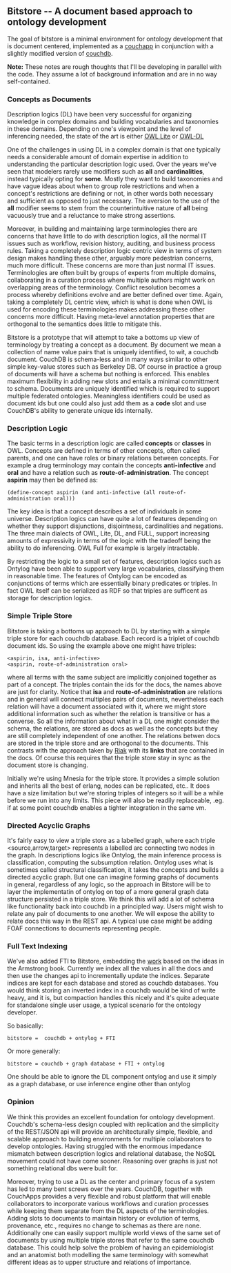 ## Bitstore -- A document based approach to ontology development

The goal of bitstore is a minimal environment for ontology development
that is document centered, implemented as a
[couchapp](http://github.com/couchapp/couchapp) in conjunction with a
slightly modified version of
[couchdb](http://github.com/bdionne/couchdb/tree/bitstore). 

**Note:** These notes are rough thoughts that I'll be developing in parallel with the code.
They assume a lot of background information and are in no way self-contained.

### Concepts as Documents

Description logics (DL) have been very successful for organizing knowledge
in complex domains and building vocabularies and taxonomies in these
domains. Depending on one's viewpoint and the level of inferencing
needed, the state of the art is either
[OWL Lite](http://www.w3.org/TR/owl-ref/#OWLLite) or
[OWL-DL](http://www.w3.org/TR/2004/REC-owl-features-20040210/#s1.) 

One of the challenges in using DL in a complex domain is that one
typically needs a considerable amount of domain expertise in addition
to understanding the particular description logic used. Over the years we've seen that
modelers rarely use modifiers such as **all** and **cardinalities**,
instead typically opting for **some**. Mostly they want to build
taxonomies and have vague ideas about when to group role restrictions
and when a concept's restrictions are defining or not, in other words
both necessary and sufficient as opposed to just necessary. The
aversion to the use of the **all** modifier seems to stem from the
counterintuitive nature of **all** being vacuously true and a
reluctance to make strong assertions. 

Moreover, in building and maintaining large terminologies there are
concerns that have little to do with description logics, all the
normal IT issues such as workflow, revision history, auditing, and
business process rules. Taking a completely description logic centric
view in terms of system design makes handling these other, arguably
more pedestrian concerns, much more difficult. These concerns
are more than just normal IT issues. Terminologies are often built by
groups of experts from multiple domains, collaborating in a curation
process where multiple authors might work on overlapping areas of the
terminology. Conflict resolution becomes a process whereby
definitions evolve and are better defined over time. Again, taking a
completely DL centric view, which is what is done when OWL is used for
encoding these terminologies makes addressing these other concerns
more difficult. Having meta-level annotation properties that are
orthogonal to the semantics does little to mitigate this.

Bitstore is a prototype that will attempt to take a bottoms up view of terminology by
treating a concept as a document. By document we mean a collection of
name value pairs that is uniquely identified, to wit, a couchdb
document. CouchDB is schema-less and in many ways similar to other simple key-value stores
such as Berkeley DB. Of course in practice a group of
documents will have a schema but nothing is enforced. This enables
maximum flexibility in adding new slots and entails a minimal
committment to schema. Documents are uniquely identified which is
required to support multiple federated ontologies. Meaningless
identifiers could be used as document ids but one could also just add
them as a **code** slot and use CouchDB's ability to generate unique
ids internally.

### Description Logic

The basic terms in a description logic are called **concepts** or **classes** in OWL. Concepts are
defined in terms of other concepts, often called parents, and one can have roles or binary relations between concepts. For example a drug terminology may contain the concepts **anti-infective** and **oral** and have a relation such as **route-of-administration**. The concept **aspirin** may then be defined as:

    (define-concept aspirin (and anti-infective (all route-of-administration oral)))

The key idea is that a concept describes a set of individuals in some universe. Description logics can have quite a lot of features depending on whether they support disjunctions, disjointness, cardinalities and negations. The three main dialects of OWL, Lite, DL, and FULL, support increasing amounts of expressivity in terms of the logic with the tradeoff being the ability to do inferencing. OWL Full for example is largely intractable. 

By restricting the logic to a small set of features, description logics such as Ontylog have been able to support very large vocabularies, classifying them in reasonable time. The features of Ontylog can be encoded as conjunctions of terms which are essentially binary predicates or triples. In fact OWL itself can be serialized as RDF so that triples are sufficent as storage for description logics.

### Simple Triple Store

Bitstore is taking a bottoms up approach to DL by starting with a simple triple store for each couchdb database. Each record is a triplet of couchdb document ids. So using the example above one might have triples:

    <aspirin, isa, anti-infective>
    <aspirin, route-of-administration oral>

where all terms with the same subject are implicitly conjoined together as part of a concept. The triples contain the ids for the docs, the names above are just for clarity. Notice that **isa** and **route-of-administration** are relations and in general will connect multiples pairs of documents, nevertheless each relation will have a document associated with it, where we might store additional information such as whether the relation is transitive or has a converse. So all the information about what in a DL one might consider the schema, the relations, are stored as docs as well as the concepts but they are still completely independent of one another. The relations betwen docs are stored in the triple store and are orthogonal to the documents. This contrasts with the approach taken by [Riak](http://github.com/zeitgeist/riak/) with its **links** that are contained in the docs. Of course this requires that the triple store stay in sync as the document store is changing.

Initially we're using Mnesia for the triple store. It provides a simple solution and inherits all the best of erlang, nodes can be replicated, etc.. It does have a size limitation but we're storing triples of integers so it will be a while before we run into any limits. This piece will also be readily replaceable, .eg. if at some point couchdb enables a tighter integration in the same vm. 

### Directed Acyclic Graphs

It's fairly easy to view a triple store as a labelled graph, where each triple <source,arrow,target> represents a labelled arc connecting two nodes in the graph. In descriptions logics like Ontylog, the main inference process is classification, computing the subsumption relation. Ontylog uses what is sometimes called structural classification, it takes the concepts and builds a directed acyclic graph. But one can imagine forming graphs of documents in general, regardless of any logic, so the approach in Bitstore will be to layer the implementatin of ontylog on top of a more general graph data structure persisted in a triple store. We think this will add a lot of schema like functionality back into couchdb in a principled way. Users might wish to relate any pair of documents to one another. We will expose the ability to relate docs this way in the REST api. A typical use case might be adding FOAF connections to documents representing people. 

### Full Text Indexing

We've also added FTI to Bitstore, embedding the [work](http://github.com/bdionne/indexer) based on the ideas in the Armstrong book. Currently we index all the values in all the docs and then use the changes api to incrementally update the indices. Separate indices are kept for each database and stored as couchdb databases. You would think storing an inverted index in a couchdb would be kind of write heavy, and it is, but compaction handles this nicely and it's quite adequate for standalone single user usage, a typical scenario for the ontology developer.

So basically:

    bitstore =  couchdb + ontylog + FTI

Or more generally:

    bitstore = couchdb + graph database + FTI + ontylog

One should be able to ignore the DL component ontylog and use it simply as a graph database, or use inference engine other than ontylog

### Opinion

We think this provides an excellent foundation for ontology development. Couchdb's schema-less design coupled with replication and the simplicity of the REST/JSON api will provide an architecturally simple, flexible, and scalable approach to building environments for multiple collaborators to develop ontologies. Having struggled with the enormous impedance mismatch between description logics and relational database, the NoSQL movement could not have come sooner. Reasoning over graphs is just not something relational dbs were built for.

Moreover, trying to use a DL as the center and primary focus of a system has led to many bent screws over the years. CouchDB, together with CouchApps provides a very flexible and robust platform that will enable collaborators to incorporate various workflows and curation processes while keeping them separate from the DL aspects of the terminologies. Adding slots to documents to maintain history or evolution of terms, provenance, etc., requires no change to schemas as there are none. Additionally one can easily support multiple world views of the same set of documents by using multiple triple stores that refer to the same couchdb database. This could help solve the problem of having an epidemiologist and an anatomist both modelling the same terminology with somewhat different ideas as to upper structure and relations of importance.



